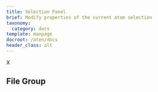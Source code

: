 ```yaml
---
title: Selection Panel
brief: Modify properties of the current atom selection
taxonomy:
  category: docs
template: manpage
docroot: /aten/docs
header_class: alt
---
```


X

## File Group <a id="file"></a>


